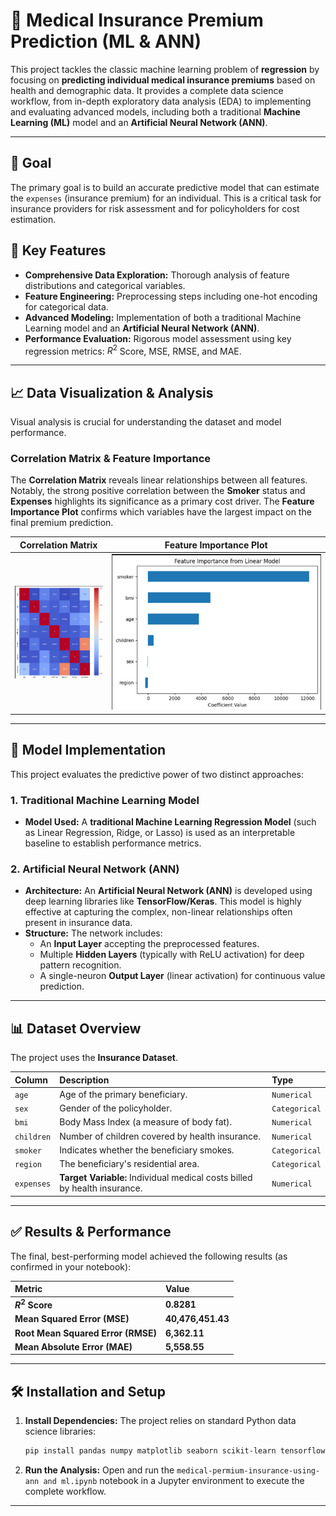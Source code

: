 # 🏥 Medical Insurance Premium Prediction (ML & ANN)

This project tackles the classic machine learning problem of **regression** by focusing on **predicting individual medical insurance premiums** based on health and demographic data. It provides a complete data science workflow, from in-depth exploratory data analysis (EDA) to implementing and evaluating advanced models, including both a traditional **Machine Learning (ML)** model and an **Artificial Neural Network (ANN)**.

---

## 🎯 Goal

The primary goal is to build an accurate predictive model that can estimate the `expenses` (insurance premium) for an individual. This is a critical task for insurance providers for risk assessment and for policyholders for cost estimation.

## 🚀 Key Features

* **Comprehensive Data Exploration:** Thorough analysis of feature distributions and categorical variables.
* **Feature Engineering:** Preprocessing steps including one-hot encoding for categorical data.
* **Advanced Modeling:** Implementation of both a traditional Machine Learning model and an **Artificial Neural Network (ANN)**.
* **Performance Evaluation:** Rigorous model assessment using key regression metrics: $R^2$ Score, MSE, RMSE, and MAE.

---

## 📈 Data Visualization & Analysis

Visual analysis is crucial for understanding the dataset and model performance.

### Correlation Matrix & Feature Importance

The **Correlation Matrix** reveals linear relationships between all features. Notably, the strong positive correlation between the **Smoker** status and **Expenses** highlights its significance as a primary cost driver. The **Feature Importance Plot** confirms which variables have the largest impact on the final premium prediction.

| Correlation Matrix | Feature Importance Plot |
| :---: | :---: |
| ![Correlation Heatmap](images/Screenshot%202025-10-21%20143257.png) | ![Feature Importance](images/Screenshot%202025-10-21%20143119.png) |

---

## 🧠 Model Implementation

This project evaluates the predictive power of two distinct approaches:

### 1. Traditional Machine Learning Model

* **Model Used:** A **traditional Machine Learning Regression Model** (such as Linear Regression, Ridge, or Lasso) is used as an interpretable baseline to establish performance metrics.

### 2. Artificial Neural Network (ANN)

* **Architecture:** An **Artificial Neural Network (ANN)** is developed using deep learning libraries like **TensorFlow/Keras**. This model is highly effective at capturing the complex, non-linear relationships often present in insurance data.
* **Structure:** The network includes:
    * An **Input Layer** accepting the preprocessed features.
    * Multiple **Hidden Layers** (typically with ReLU activation) for deep pattern recognition.
    * A single-neuron **Output Layer** (linear activation) for continuous value prediction.

---

## 📊 Dataset Overview

The project uses the **Insurance Dataset**.

| Column | Description | Type |
| :--- | :--- | :--- |
| `age` | Age of the primary beneficiary. | `Numerical` |
| `sex` | Gender of the policyholder. | `Categorical` |
| `bmi` | Body Mass Index (a measure of body fat). | `Numerical` |
| `children` | Number of children covered by health insurance. | `Numerical` |
| `smoker` | Indicates whether the beneficiary smokes. | `Categorical` |
| `region` | The beneficiary's residential area. | `Categorical` |
| `expenses` | **Target Variable:** Individual medical costs billed by health insurance. | `Numerical` |

---

## ✅ Results & Performance

The final, best-performing model achieved the following results (as confirmed in your notebook):

| Metric | Value |
| :--- | :--- |
| **$R^2$ Score** | **0.8281** |
| **Mean Squared Error (MSE)** | **40,476,451.43** |
| **Root Mean Squared Error (RMSE)** | **6,362.11** |
| **Mean Absolute Error (MAE)** | **5,558.55** |

---

## 🛠️ Installation and Setup


1.  **Install Dependencies:**
    The project relies on standard Python data science libraries:
    ```bash
    pip install pandas numpy matplotlib seaborn scikit-learn tensorflow keras
    ```

2.  **Run the Analysis:**
    Open and run the `medical-permium-insurance-using-ann and ml.ipynb` notebook in a Jupyter environment to execute the complete workflow.

---

